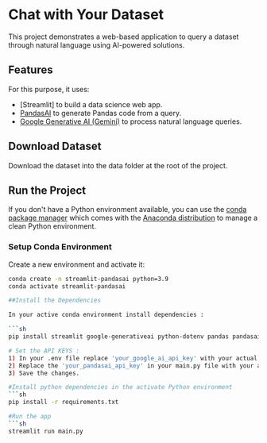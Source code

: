 # Chat with Your Dataset

This project demonstrates a web-based application to query a dataset through natural language using AI-powered solutions.

## Features

For this purpose, it uses:

- [Streamlit] to build a data science web app.
- [PandasAI](https://www.pandabi.ai/admin/api-keys) to generate Pandas code from a query.
- [Google Generative AI (Gemini)](https://ai.google.dev/gemini-api/docs/api-key) to process natural language queries.

## Download Dataset

Download the dataset into the data folder at the root of the project.

## Run the Project

If you don't have a Python environment available, you can use the [conda package manager](https://docs.conda.io/projects/conda/en/latest/index.html) which comes with the [Anaconda distribution](https://www.anaconda.com/download) to manage a clean Python environment.

### Setup Conda Environment

Create a new environment and activate it:

```sh
conda create -n streamlit-pandasai python=3.9
conda activate streamlit-pandasai

##Install the Dependencies 

In your active conda environment install dependencies : 

```sh
pip install streamlit google-generativeai python-dotenv pandas pandasai numpy faker pydantic requests pyyaml 

# Set the API KEYS :
1) In your .env file replace 'your_google_ai_api_key' with your actual api key.
2) Replace the 'your_pandasai_api_key' in your main.py file with your actual api key.
3) Save the changes.

#Install python dependencies in the activate Python environment 
```sh 
pip install -r requirements.txt

#Run the app
```sh
streamlit run main.py
